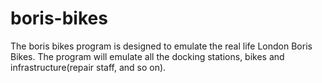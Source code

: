# boris-bikes

The boris bikes program is designed to emulate the real life London Boris Bikes. The program will emulate all the docking stations, bikes and infrastructure(repair staff, and so on). 


